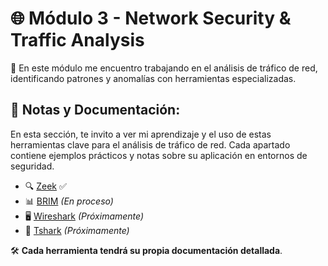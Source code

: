 # 🌐 Módulo 3 - Network Security & Traffic Analysis  

🚀 En este módulo me encuentro trabajando en el análisis de tráfico de red, identificando patrones y anomalías con herramientas especializadas. 


## 📂 Notas y Documentación: 
En esta sección, te invito a ver mi aprendizaje y el uso de estas herramientas clave para el análisis de tráfico de red. Cada apartado contiene ejemplos prácticos y notas sobre su aplicación en entornos de seguridad.

- 🔍 [Zeek](https://github.com/JoshKxng/SOC-Level-1-THM/blob/main/Modulo_3%20Network%20Security%20&%20Traffic%20Analysis/ZEEK/README.md) ✅  
- 📊 [BRIM](#) *(En proceso)*  
- 🖥 [Wireshark](#) *(Próximamente)*  
- 📡 [Tshark](#) *(Próximamente)*  

🛠️ **Cada herramienta tendrá su propia documentación detallada**.
